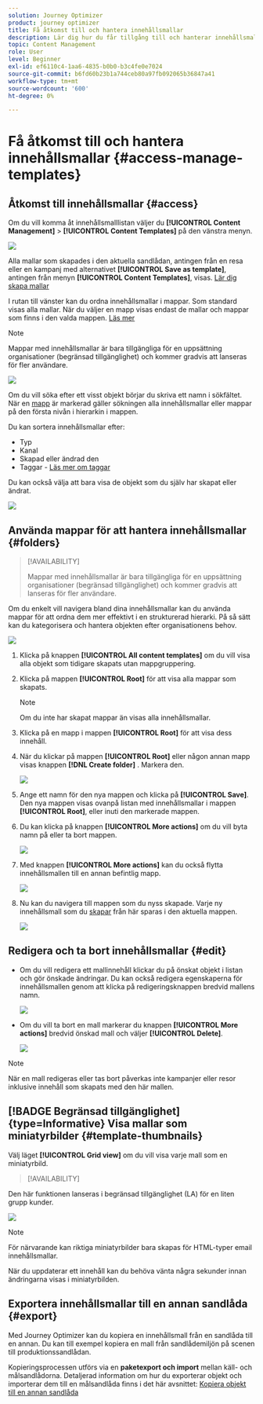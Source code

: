 ```yaml
---
solution: Journey Optimizer
product: journey optimizer
title: Få åtkomst till och hantera innehållsmallar
description: Lär dig hur du får tillgång till och hanterar innehållsmallar
topic: Content Management
role: User
level: Beginner
exl-id: ef6110c4-1aa6-4835-b0b0-b3c4fe0e7024
source-git-commit: b6fd60b23b1a744ceb80a97fb092065b36847a41
workflow-type: tm+mt
source-wordcount: '600'
ht-degree: 0%

---
```


# Få åtkomst till och hantera innehållsmallar {#access-manage-templates}

## Åtkomst till innehållsmallar {#access}

Om du vill komma åt innehållsmalllistan väljer du **[!UICONTROL Content Management]** > **[!UICONTROL Content Templates]** på den vänstra menyn.

![](assets/content-template-list.png)

Alla mallar som skapades i den aktuella sandlådan, antingen från en resa eller en kampanj med alternativet **[!UICONTROL Save as template]**, antingen från menyn **[!UICONTROL Content Templates]**, visas. [Lär dig skapa mallar](#create-content-templates)

I rutan till vänster kan du ordna innehållsmallar i mappar. Som standard visas alla mallar. När du väljer en mapp visas endast de mallar och mappar som finns i den valda mappen. [Läs mer](#folders)

>[!NOTE]
>
>Mappar med innehållsmallar är bara tillgängliga för en uppsättning organisationer (begränsad tillgänglighet) och kommer gradvis att lanseras för fler användare.

![](assets/content-template-list-folders.png)

Om du vill söka efter ett visst objekt börjar du skriva ett namn i sökfältet. När en [mapp](#folders) är markerad gäller sökningen alla innehållsmallar eller mappar på den första nivån i hierarkin i mappen<!--(not nested items)-->.

Du kan sortera innehållsmallar efter:
* Typ
* Kanal
* Skapad eller ändrad den
* Taggar - [Läs mer om taggar](../start/search-filter-categorize.md#tags)

Du kan också välja att bara visa de objekt som du själv har skapat eller ändrat.

![](assets/content-template-list-filters.png)

## Använda mappar för att hantera innehållsmallar {#folders}

>[!AVAILABILITY]
>
>Mappar med innehållsmallar är bara tillgängliga för en uppsättning organisationer (begränsad tillgänglighet) och kommer gradvis att lanseras för fler användare.

Om du enkelt vill navigera bland dina innehållsmallar kan du använda mappar för att ordna dem mer effektivt i en strukturerad hierarki. På så sätt kan du kategorisera och hantera objekten efter organisationens behov.

![](assets/content-template-folders.png)

1. Klicka på knappen **[!UICONTROL All content templates]** om du vill visa alla objekt som tidigare skapats utan mappgruppering.

1. Klicka på mappen **[!UICONTROL Root]** för att visa alla mappar som skapats.

   >[!NOTE]
   >
   >Om du inte har skapat mappar än visas alla innehållsmallar.

1. Klicka på en mapp i mappen **[!UICONTROL Root]** för att visa dess innehåll.

1. När du klickar på mappen **[!UICONTROL Root]** eller någon annan mapp visas knappen **[!DNL Create folder]** . Markera den.

   ![](assets/content-template-create-folder.png)

1. Ange ett namn för den nya mappen och klicka på **[!UICONTROL Save]**. Den nya mappen visas ovanpå listan med innehållsmallar i mappen **[!UICONTROL Root]**, eller inuti den markerade mappen.

1. Du kan klicka på knappen **[!UICONTROL More actions]** om du vill byta namn på eller ta bort mappen.

   ![](assets/content-template-folder-more-actions.png)

1. Med knappen **[!UICONTROL More actions]** kan du också flytta innehållsmallen till en annan befintlig mapp.

   ![](assets/content-template-folder-moved.png)

1. Nu kan du navigera till mappen som du nyss skapade. Varje ny innehållsmall som du [skapar](create-content-templates.md) från här sparas i den aktuella mappen.

   ![](assets/content-template-folder-create.png)

## Redigera och ta bort innehållsmallar {#edit}

* Om du vill redigera ett mallinnehåll klickar du på önskat objekt i listan och gör önskade ändringar. Du kan också redigera egenskaperna för innehållsmallen genom att klicka på redigeringsknappen bredvid mallens namn.

  ![](assets/content-template-edit.png)

* Om du vill ta bort en mall markerar du knappen **[!UICONTROL More actions]** bredvid önskad mall och väljer **[!UICONTROL Delete]**.

  ![](assets/content-template-list-delete.png)

>[!NOTE]
>
>När en mall redigeras eller tas bort påverkas inte kampanjer eller resor inklusive innehåll som skapats med den här mallen.

## [!BADGE Begränsad tillgänglighet]{type=Informative} Visa mallar som miniatyrbilder {#template-thumbnails}

Välj läget **[!UICONTROL Grid view]** om du vill visa varje mall som en miniatyrbild.

>[!AVAILABILITY]
>
Den här funktionen lanseras i begränsad tillgänglighet (LA) för en liten grupp kunder.

![](assets/content-template-grid-view.png)

>[!NOTE]
>
För närvarande kan riktiga miniatyrbilder bara skapas för HTML-typer email innehållsmallar.

När du uppdaterar ett innehåll kan du behöva vänta några sekunder innan ändringarna visas i miniatyrbilden.

## Exportera innehållsmallar till en annan sandlåda {#export}

Med Journey Optimizer kan du kopiera en innehållsmall från en sandlåda till en annan. Du kan till exempel kopiera en mall från sandlådemiljön på scenen till produktionssandlådan.

Kopieringsprocessen utförs via en **paketexport och import** mellan käll- och målsandlådorna. Detaljerad information om hur du exporterar objekt och importerar dem till en målsandlåda finns i det här avsnittet: [Kopiera objekt till en annan sandlåda](../configuration/copy-objects-to-sandbox.md)
